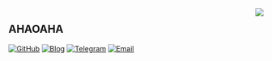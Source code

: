 <a href="#">
<img align="right" src='https://github-readme-stats.vercel.app/api?username=AHAOAHA&show_icons=true&title_color=fff&icon_color=79ff97&text_color=9f9f9f&bg_color=151515&hide=["contribs"]'>
</a>

## AHAOAHA

[![GitHub](https://img.shields.io/badge/dynamic/json?logo=github&label=GitHub+Followers&labelColor=282c34&style=flat-square&color=181717&query=%24.data.totalSubs&url=https%3A%2F%2Fapi.spencerwoo.com%2Fsubstats%2F%3Fsource%3Dgithub%26queryKey%3Didealclover&longCache=true)](https://github.com/AHAOAHA)
[![Blog](https://img.shields.io/badge/-https://ahaoaha.github.io-0e83cd?style=flat-square&logo=Blogger&logoColor=fff)](https://ahaoaha.github.io)
[![Telegram](https://img.shields.io/badge/-t.me/ahaoaha-3db6f1?style=flat-square&logo=Telegram&logoColor=2ca5e0)](https://t.me/ahaoaha)
[![Email](https://img.shields.io/badge/-ahaoaha_@outlook.com-911318?style=flat-square&logo=Mail.RU&logoColor=white&labelColor=c14438)](mailto:ahaoaha_@outlook.com)